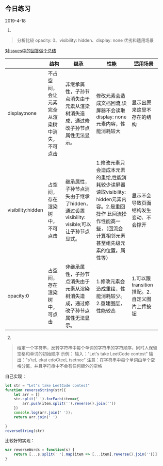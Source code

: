 
## 今日练习

2019-4-18

1.

> 分析比较 opacity: 0、visibility: hidden、display: none 优劣和适用场景

[对issues中的回答做个总结](<https://github.com/Advanced-Frontend/Daily-Interview-Question/issues/100>)

|                   | 结构                                           | 继承                                                         | 性能                                                         | 适用场景                                     |
| ----------------- | ---------------------------------------------- | ------------------------------------------------------------ | ------------------------------------------------------------ | -------------------------------------------- |
| display:none      | 不占空间，会让元素完全从渲染树中消失，不可点击 | 非继承属性，子孙节点消失由于元素从渲染树消失造成，通过修改子孙节点属性无法显示。 | 修改元素会造成文档回流,读屏器不会读取display: none元素内容，性能消耗较大 | 显示出原来这里不存在的结构                   |
| visibility:hidden | 占空间，存在渲染树中，不可点击                 | 继承属性，子孙节点消失由于继承了hidden，通过设置visibility: visible;可以让子孙节点显式。 | 1.修改元素只会造成本元素的重绘,性能消耗较少读屏器读取visibility: hidden元素内容。2.是重回操作 比回流操作性能高一些，（回流会计算相邻元素甚至组先级元素的位置，属性等） | 显示不会导致页面结构发生变动，不会撑开       |
| opacity:0         | 占空间，存在渲染树中，可点击                   | 非继承属性，子孙节点消失由于元素从渲染树消失造成，通过修改子孙节点属性无法显示。 | 1.修改元素会造成重绘，性能消耗较少。2.重建图层，性能较高     | 1.可以跟transition搭配。2.自定义图片上传按钮 |

2.

> 给定一个字符串，反转字符串中每个单词的字符串的字符顺序，同时人保留空格和单词的初始顺序
> 示例：
> 输入："Let's take LeetCode contest"
> 输出："s'teL ekat edoCteeL tsetnoc"
> 注意：在字符串中每个单词由单个空格分离，并且字符串中不会有任何额外的空格

自己实现：

```javascript
let str = "Let's take LeetCode contest"
function reverseString(str){
	let arr = []
	str.split(' ').forEach(item=>{
		arr.push(item.split('').reverse().join(''))
	})
	console.log(arr.join(' '));
	return arr.join(' ')
	
}
reverseString(str)
```

比较好的实现：

```javascript
var reverseWords = function(s) {
	return [...s.split(' ').map(item => [...item].reverse().join(''))].join(' ')
}
```